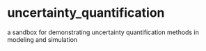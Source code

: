 # uncertainty_quantification
a sandbox for demonstrating uncertainty quantification methods in modeling and simulation
